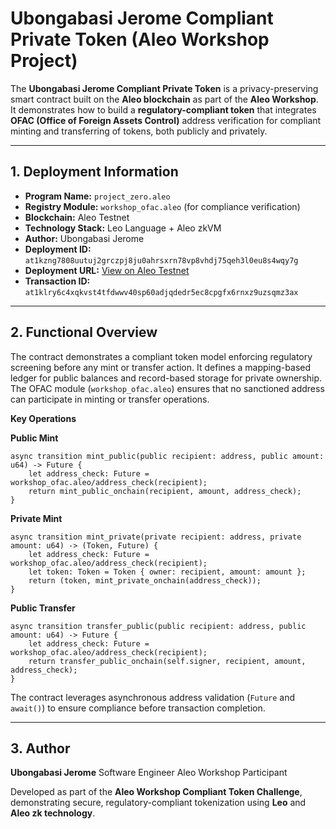 # Ubongabasi Jerome Compliant Private Token (Aleo Workshop Project)

The **Ubongabasi Jerome Compliant Private Token** is a privacy-preserving smart contract built on the **Aleo blockchain** as part of the **Aleo Workshop**.
It demonstrates how to build a **regulatory-compliant token** that integrates **OFAC (Office of Foreign Assets Control)** address verification for compliant minting and transferring of tokens, both publicly and privately.

---

## 1. Deployment Information

* **Program Name:** `project_zero.aleo`
* **Registry Module:** `workshop_ofac.aleo` (for compliance verification)
* **Blockchain:** Aleo Testnet
* **Technology Stack:** Leo Language + Aleo zkVM
* **Author:** Ubongabasi Jerome
* **Deployment ID:** `at1kzng7808uutuj2grczpj8ju0ahrsxrn78vp8vhdj75qeh3l0eu8s4wqy7g`
* **Deployment URL:** [View on Aleo Testnet](https://testnet.aleo.info/program/project_zero.aleo)
* **Transaction ID:** `at1klry6c4xqkvst4tfdwwv40sp60adjqdedr5ec8cpgfx6rnxz9uzsqmz3ax`

---

## 2. Functional Overview

The contract demonstrates a compliant token model enforcing regulatory screening before any mint or transfer action. It defines a mapping-based ledger for public balances and record-based storage for private ownership. The OFAC module (`workshop_ofac.aleo`) ensures that no sanctioned address can participate in minting or transfer operations.

**Key Operations**

**Public Mint**

```leo
async transition mint_public(public recipient: address, public amount: u64) -> Future {
    let address_check: Future = workshop_ofac.aleo/address_check(recipient);
    return mint_public_onchain(recipient, amount, address_check);
}
```

**Private Mint**

```leo
async transition mint_private(private recipient: address, private amount: u64) -> (Token, Future) {
    let address_check: Future = workshop_ofac.aleo/address_check(recipient);
    let token: Token = Token { owner: recipient, amount: amount };
    return (token, mint_private_onchain(address_check));
}
```

**Public Transfer**

```leo
async transition transfer_public(public recipient: address, public amount: u64) -> Future {
    let address_check: Future = workshop_ofac.aleo/address_check(recipient);
    return transfer_public_onchain(self.signer, recipient, amount, address_check);
}
```

The contract leverages asynchronous address validation (`Future` and `await()`) to ensure compliance before transaction completion.

---

## 3. Author

**Ubongabasi Jerome**
Software Engineer
Aleo Workshop Participant

Developed as part of the **Aleo Workshop Compliant Token Challenge**, demonstrating secure, regulatory-compliant tokenization using **Leo** and **Aleo zk technology**.
